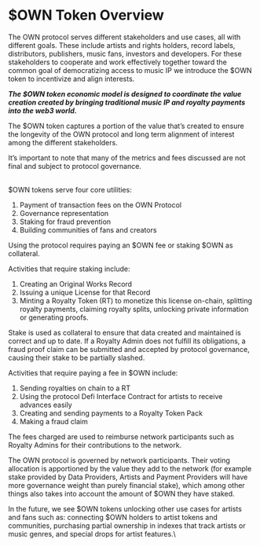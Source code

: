 # $OWN Token Overview

The OWN protocol serves different stakeholders and use cases, all with different goals. These include artists and rights holders, record labels, distributors, publishers, music fans, investors and developers. For these stakeholders to cooperate and work effectively together toward the common goal of democratizing access to music IP we introduce the $OWN token to incentivize and align interests.

_**The $OWN token economic model is designed to coordinate the value creation created by bringing traditional music IP and royalty payments into the web3 world.**_&#x20;

The $OWN token captures a portion of the value that’s created to ensure the longevity of the OWN protocol and long term alignment of interest among the different stakeholders.

It’s important to note that many of the metrics and fees discussed are not final and subject to protocol governance.&#x20;

\
$OWN tokens serve four core utilities:

1. Payment of transaction fees on the OWN Protocol
2. Governance representation
3. Staking for fraud prevention
4. Building communities of fans and creators

Using the protocol requires paying an $OWN fee or staking $OWN as collateral.&#x20;

Activities that require staking include:&#x20;

1. Creating an Original Works Record
2. Issuing a unique License for that Record&#x20;
3. Minting a Royalty Token (RT) to monetize this license on-chain, splitting royalty payments, claiming royalty splits, unlocking private information or generating proofs.&#x20;

Stake is used as collateral to ensure that data created and maintained is correct and up to date. If a Royalty Admin does not fulfill its obligations, a fraud proof claim can be submitted and accepted by protocol governance, causing their stake to be partially slashed.

Activities that require paying a fee in $OWN include:

1. Sending royalties on chain to a RT&#x20;
2. Using the protocol Defi Interface Contract for artists to receive advances easily
3. Creating and sending payments to a Royalty Token Pack
4. Making a fraud claim

The fees charged are used to reimburse network participants such as Royalty Admins for their contributions to the network.

The OWN protocol is governed by network participants. Their voting allocation is apportioned by the value they add to the network (for example stake provided by Data Providers, Artists and Payment Providers will have more governance weight than purely financial stake), which among other things also takes into account the amount of $OWN they have staked.&#x20;

In the future, we see $OWN tokens unlocking other use cases for artists and fans such as: connecting $OWN holders to artist tokens and communities, purchasing partial ownership in indexes that track artists or music genres, and special drops for artist features.\
